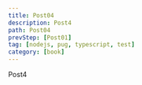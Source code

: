 ```yaml
---
title: Post04
description: Post4
path: Post04
prevStep: [Post01]
tag: [nodejs, pug, typescript, test]
category: [book]
---
```


Post4
